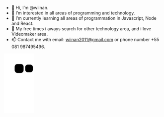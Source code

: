 - 👋 Hi, I’m @wiinan.
- 👀 I’m interested in all areas of programming and technology.
- 🌱 I’m currently learning all areas of programmation in Javascript, Node and React.
- 💞️ My free times i aways search for other technology area, and i love Videomaker area.
- 📫 Contact me with email: wiinan2011@gmail.com or phone number +55 081 987495496.

<!---
wiinan/wiinan is a ✨ special ✨ repository because its `README.md` (this file) appears on your GitHub profile.
You can click the Preview link to take a look at your changes.
--->
  
![Snake animation](https://github.com/wiinan/wiinan/blob/output/github-contribution-grid-snake.svg)

<script>
paranoid: false;
deleted_at: null
</script>
